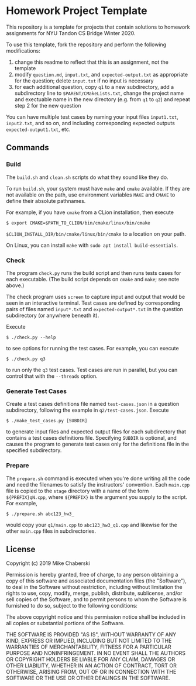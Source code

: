 # Homework Project Template

This repository is a template for projects that contain solutions to homework 
assignments for NYU Tandon CS Bridge Winter 2020.

To use this template, fork the repository and perform the following 
modifications:

1. change this readme to reflect that this is an assignment, not the template
2. modify `question.md`, `input.txt`, and `expected-output.txt` as appropriate 
   for the question; delete `input.txt` if no input is necessary
3. for each additional question, copy `q1` to a new subdirectory, add a 
   subdirectory line to `$PARENT/CMakeLists.txt`, change the project name and
   exectuable name in the new directory (e.g. from `q1` to `q2`) and repeat 
   step 2 for the new question  

You can have multiple test cases by naming your input files `input1.txt`, `input2.txt`,
and so on, and including corresponding expected outputs `expected-output1.txt`, etc.

## Commands

### Build

The `build.sh` and `clean.sh` scripts do what they sound like they do.

To run `build.sh`, your system must have `make` and `cmake` available.
If they are not available on the path, use environment variables `MAKE`
and `CMAKE` to define their absolute pathnames. 

For example, if you have `cmake` from a CLion installation, then execute

    $ export CMAKE=$PATH_TO_CLION/bin/cmake/linux/bin/cmake

`$CLION_INSTALL_DIR/bin/cmake/linux/bin/cmake` to a location on your
path.

On Linux, you can install `make` with `sudo apt install build-essentials`.

### Check

The program `check.py` runs the build script and then runs tests cases
for each executable. (The build script depends on `cmake` and `make`; 
see note above.)

The check program uses `screen` to capture input and output that would be seen 
in an interactive terminal. Test cases are defined by corresponding pairs of 
files named `input*.txt` and `expected-output*.txt` in the question 
subdirectory (or anywhere beneath it). 

Execute 

    $ ./check.py --help

to see options for running the test cases. For example, you can execute

    $ ./check.py q3 

to run only the `q3` test cases. Test cases are run in parallel, but you 
can control that with the `--threads` option.

### Generate Test Cases

Create a test cases definitions file named `test-cases.json` in a question 
subdirectory, following the example in `q2/test-cases.json`. Execute

    $ ./make_test_cases.py [SUBDIR]

to generate input files and expected output files for each subdirectory that
contains a test cases definitions file. Specifying `SUBDIR` is optional, and 
causes the program to generate test cases only for the definitions file in 
the specified subdirectory. 

### Prepare

The `prepare.sh` command is executed when you're done writing all the code and
need the filenames to satisfy the instructors' convention. Each `main.cpp` file
is copied to the `stage` directory with a name of the form `${PREFIX}qN.cpp`,
where `${PREFIX}` is the argument you supply to the script. For example, 

    $ ./prepare.sh abc123_hw3_

would copy your `q1/main.cpp` to `abc123_hw3_q1.cpp` and likewise for the
other `main.cpp` files in subdirectories.

## License

Copyright (c) 2019 Mike Chaberski

Permission is hereby granted, free of charge, to any person obtaining a copy
of this software and associated documentation files (the "Software"), to deal
in the Software without restriction, including without limitation the rights
to use, copy, modify, merge, publish, distribute, sublicense, and/or sell
copies of the Software, and to permit persons to whom the Software is
furnished to do so, subject to the following conditions:

The above copyright notice and this permission notice shall be included in all
copies or substantial portions of the Software.

THE SOFTWARE IS PROVIDED "AS IS", WITHOUT WARRANTY OF ANY KIND,
EXPRESS OR IMPLIED, INCLUDING BUT NOT LIMITED TO THE WARRANTIES OF
MERCHANTABILITY, FITNESS FOR A PARTICULAR PURPOSE AND NONINFRINGEMENT.
IN NO EVENT SHALL THE AUTHORS OR COPYRIGHT HOLDERS BE LIABLE FOR ANY CLAIM,
DAMAGES OR OTHER LIABILITY, WHETHER IN AN ACTION OF CONTRACT, TORT OR
OTHERWISE, ARISING FROM, OUT OF OR IN CONNECTION WITH THE SOFTWARE OR THE USE
OR OTHER DEALINGS IN THE SOFTWARE.
